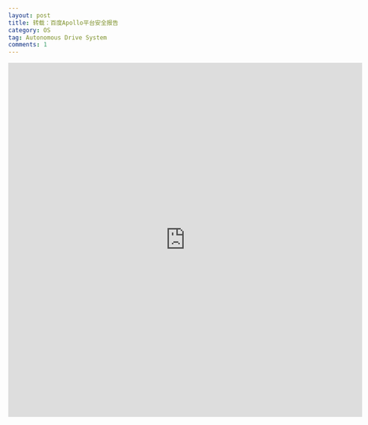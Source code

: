```yaml
---
layout: post
title: 转载：百度Apollo平台安全报告
category: OS
tag: Autonomous Drive System
comments: 1
---
```


<embed src="http://apollo-homepage.bj.bcebos.com/Apollo-Pilot-Safety-Report-2018.pdf" width="720" height="720">

